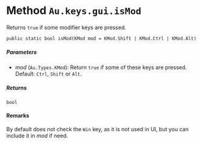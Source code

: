 # Method `Au.keys.gui.isMod`

Returns `true` if some modifier keys are pressed.

```
public static bool isMod(KMod mod = KMod.Shift | KMod.Ctrl | KMod.Alt)
```

##### Parameters

- *mod*  (`Au.Types.KMod`):
    Return `true` if some of these keys are pressed. Default: `Ctrl`, `Shift` or `Alt`.

##### Returns

`bool`

#### Remarks

By default does not check the `Win` key, as it is not used in UI, but you can include it in *mod* if need.